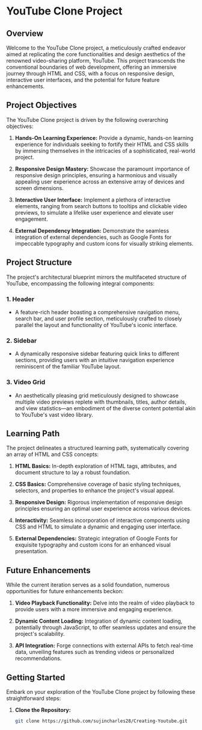 # YouTube Clone Project

## Overview

Welcome to the YouTube Clone project, a meticulously crafted endeavor aimed at replicating the core functionalities and design aesthetics of the renowned video-sharing platform, YouTube. This project transcends the conventional boundaries of web development, offering an immersive journey through HTML and CSS, with a focus on responsive design, interactive user interfaces, and the potential for future feature enhancements.

## Project Objectives

The YouTube Clone project is driven by the following overarching objectives:

1. **Hands-On Learning Experience:** Provide a dynamic, hands-on learning experience for individuals seeking to fortify their HTML and CSS skills by immersing themselves in the intricacies of a sophisticated, real-world project.

2. **Responsive Design Mastery:** Showcase the paramount importance of responsive design principles, ensuring a harmonious and visually appealing user experience across an extensive array of devices and screen dimensions.

3. **Interactive User Interface:** Implement a plethora of interactive elements, ranging from search buttons to tooltips and clickable video previews, to simulate a lifelike user experience and elevate user engagement.

4. **External Dependency Integration:** Demonstrate the seamless integration of external dependencies, such as Google Fonts for impeccable typography and custom icons for visually striking elements.

## Project Structure

The project's architectural blueprint mirrors the multifaceted structure of YouTube, encompassing the following integral components:

### 1. Header

   - A feature-rich header boasting a comprehensive navigation menu, search bar, and user profile section, meticulously crafted to closely parallel the layout and functionality of YouTube's iconic interface.

### 2. Sidebar

   - A dynamically responsive sidebar featuring quick links to different sections, providing users with an intuitive navigation experience reminiscent of the familiar YouTube layout.

### 3. Video Grid

   - An aesthetically pleasing grid meticulously designed to showcase multiple video previews replete with thumbnails, titles, author details, and view statistics—an embodiment of the diverse content potential akin to YouTube's vast video library.

## Learning Path

The project delineates a structured learning path, systematically covering an array of HTML and CSS concepts:

1. **HTML Basics:** In-depth exploration of HTML tags, attributes, and document structure to lay a robust foundation.

2. **CSS Basics:** Comprehensive coverage of basic styling techniques, selectors, and properties to enhance the project's visual appeal.

3. **Responsive Design:** Rigorous implementation of responsive design principles ensuring an optimal user experience across various devices.

4. **Interactivity:** Seamless incorporation of interactive components using CSS and HTML to simulate a dynamic and engaging user interface.

5. **External Dependencies:** Strategic integration of Google Fonts for exquisite typography and custom icons for an enhanced visual presentation.

## Future Enhancements

While the current iteration serves as a solid foundation, numerous opportunities for future enhancements beckon:

1. **Video Playback Functionality:** Delve into the realm of video playback to provide users with a more immersive and engaging experience.

2. **Dynamic Content Loading:** Integration of dynamic content loading, potentially through JavaScript, to offer seamless updates and ensure the project's scalability.

3. **API Integration:** Forge connections with external APIs to fetch real-time data, unveiling features such as trending videos or personalized recommendations.

## Getting Started

Embark on your exploration of the YouTube Clone project by following these straightforward steps:

1. **Clone the Repository:**
   ```bash
   git clone https://github.com/sujincharles28/Creating-Youtube.git
